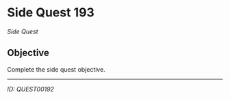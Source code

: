 # Side Quest 193

*Side Quest*

## Objective
Complete the side quest objective.

---
*ID: QUEST00192*